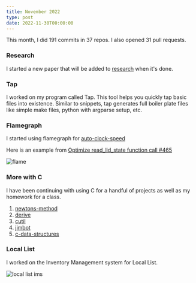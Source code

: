 ```yaml
---
title: November 2022
type: post
date: 2022-11-30T00:00:00
---
```


This month, I did 191 commits in 37 repos. I also opened 31 pull requests.

### Research
I started a new paper that will be added to [research](/research) when it's done.

### Tap
I worked on my program called Tap. This tool helps you quickly tap basic files into existence. Similar to snippets, tap generates full boiler plate files like simple make files, python with argparse setup, etc.

### Flamegraph

I started using flamegraph for [auto-clock-speed](https://github.com/JakeRoggenbuck/auto-clock-speed)

Here is an example from [Optimize read_lid_state function call #465](https://github.com/JakeRoggenbuck/auto-clock-speed/issues/465)

![flame](https://user-images.githubusercontent.com/35516367/201425373-16d549f2-5292-4a9a-8ffe-a89b93bfc0a7.png)

### More with C
I have been continuing with using C for a handful of projects as well as my homework for a class.

1. [newtons-method](https://github.com/JakeRoggenbuck/newtons-method)
2. [derive](https://github.com/JakeRoggenbuck/derive)
3. [cutil](https://github.com/JakeRoggenbuck/cutil)
4. [jimbot](https://github.com/JakeRoggenbuck/jimbot)
5. [c-data-structures](https://github.com/JakeRoggenbuck/c-data-structures)

### Local List
I worked on the Inventory Management system for Local List.

![local list ims](https://cdn.discordapp.com/attachments/960232396677054526/1041257619714740224/image.png)
